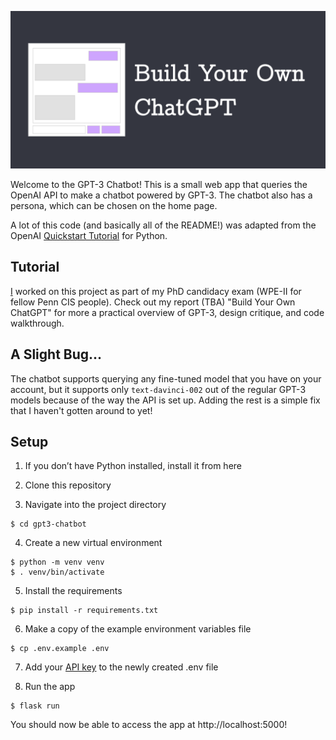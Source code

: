 ![Build Your Own ChatGPT](gpt3_chatbot_github.png)

Welcome to the GPT-3 Chatbot! This is a small web app that queries the OpenAI
API to make a chatbot powered by GPT-3. The chatbot also has a persona, which
can be chosen on the home page.

A lot of this code (and basically all of the README!) was adapted from the
OpenAI [Quickstart Tutorial](https://github.com/openai/openai-quickstart-python)
for Python.

## Tutorial
[I](https://alyssahwang.com) worked on this project as part of my PhD candidacy exam
(WPE-II for fellow Penn CIS people). Check out my report (TBA) "Build Your Own ChatGPT" 
for more a practical overview of GPT-3, design critique, and code walkthrough. 

## A Slight Bug...
The chatbot supports querying any fine-tuned model that you have on your
account, but it supports only `text-davinci-002` out of the regular GPT-3
models because of the way the API is set up. Adding the rest is a simple fix
that I haven't gotten around to yet!

## Setup
1. If you don’t have Python installed, install it from here

2. Clone this repository

3. Navigate into the project directory

```
$ cd gpt3-chatbot
```

4. Create a new virtual environment

```
$ python -m venv venv
$ . venv/bin/activate
```

5. Install the requirements

```
$ pip install -r requirements.txt
```

6. Make a copy of the example environment variables file

```
$ cp .env.example .env
```

7. Add your [API key](https://beta.openai.com/account/api-keys) to the newly
created .env file

8. Run the app

```
$ flask run
```

You should now be able to access the app at http://localhost:5000!

